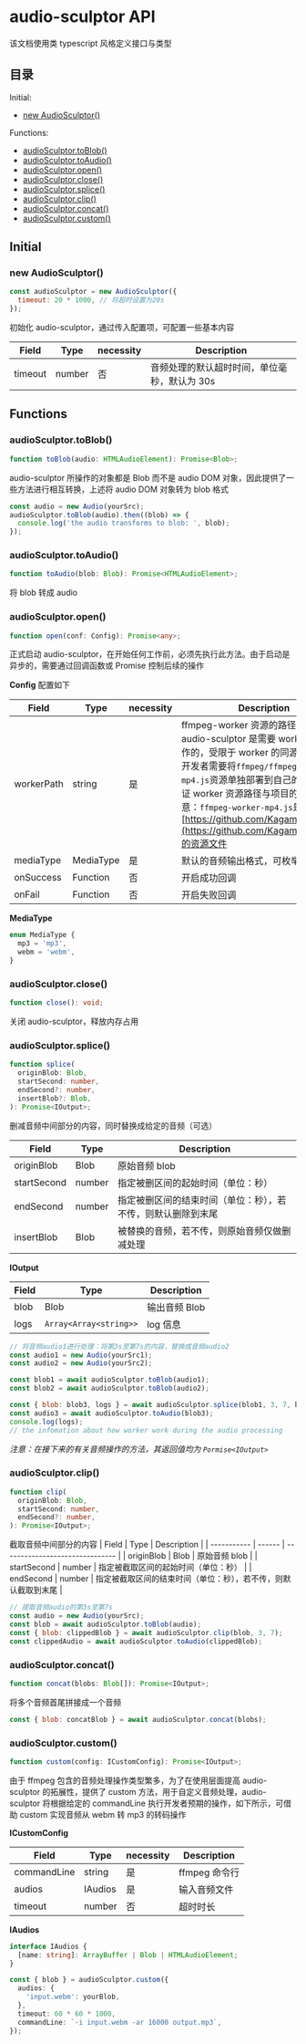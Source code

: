 # audio-sculptor API

该文档使用类 typescript 风格定义接口与类型

## 目录

Initial:

- [new AudioSculptor()](<#newAudioSculptor()>)

Functions:

- [audioSculptor.toBlob()](<#audioSculptor.toBlob()>)
- [audioSculptor.toAudio()](<#audioSculptor.toAudio()>)
- [audioSculptor.open()](<#audioSculptor.open()>)
- [audioSculptor.close()](<#audioSculptor.close()>)
- [audioSculptor.splice()](<#audioSculptor.splice()>)
- [audioSculptor.clip()](<#audioSculptor.clip()>)
- [audioSculptor.concat()](<#audioSculptor.concat()>)
- [audioSculptor.custom()](<#audioSculptor.custom()>)

## Initial

### new AudioSculptor()

```javascript
const audioSculptor = new AudioSculptor({
  timeout: 20 * 1000, // 将超时设置为20s
});
```

初始化 audio-sculptor，通过传入配置项，可配置一些基本内容

| Field   | Type   | necessity | Description                                  |
| ------- | ------ | --------- | -------------------------------------------- |
| timeout | number | 否        | 音频处理的默认超时时间，单位毫秒，默认为 30s |

## Functions

### audioSculptor.toBlob()

```typescript
function toBlob(audio: HTMLAudioElement): Promise<Blob>;
```

audio-sculptor 所操作的对象都是 Blob 而不是 audio DOM 对象，因此提供了一些方法进行相互转换，上述将 audio DOM 对象转为 blob 格式

```javascript
const audio = new Audio(yourSrc);
audioSculptor.toBlob(audio).then((blob) => {
  console.log('the audio transforms to blob: ', blob);
});
```

### audioSculptor.toAudio()

```typescript
function toAudio(blob: Blob): Promise<HTMLAudioElement>;
```

将 blob 转成 audio

### audioSculptor.open()

```typescript
function open(conf: Config): Promise<any>;
```

正式启动 audio-sculptor，在开始任何工作前，必须先执行此方法。由于启动是异步的，需要通过回调函数或 Promise 控制后续的操作

**Config** 配置如下

| Field      | Type      | necessity | Description                                                                                                                                                                                                                                                                                                                               |
| ---------- | --------- | --------- | ----------------------------------------------------------------------------------------------------------------------------------------------------------------------------------------------------------------------------------------------------------------------------------------------------------------------------------------- |
| workerPath | string    | 是        | ffmpeg-worker 资源的路径地址，由于 audio-sculptor 是需要 worker 参与工作的，受限于 worker 的同源策略问题，开发者需要将`ffmpeg/ffmpeg-worker-mp4.js`资源单独部署到自己的项目中，保证 worker 资源路径与项目的同源，注意：`ffmpeg-worker-mp4.js`是引用了[https://github.com/Kagami/ffmpeg.js](https://github.com/Kagami/ffmpeg.js)的资源文件 |
| mediaType  | MediaType | 是        | 默认的音频输出格式，可枚举值                                                                                                                                                                                                                                                                                                              |
| onSuccess  | Function  | 否        | 开启成功回调                                                                                                                                                                                                                                                                                                                              |
| onFail     | Function  | 否        | 开启失败回调                                                                                                                                                                                                                                                                                                                              |

**MediaType**

```typescript
enum MediaType {
  mp3 = 'mp3',
  webm = 'webm',
}
```

### audioSculptor.close()

```typescript
function close(): void;
```

关闭 audio-sculptor，释放内存占用

### audioSculptor.splice()

```typescript
function splice(
  originBlob: Blob,
  startSecond: number,
  endSecond?: number,
  insertBlob?: Blob,
): Promise<IOutput>;
```

删减音频中间部分的内容，同时替换成给定的音频（可选）

| Field       | Type   | Description                                                  |
| ----------- | ------ | ------------------------------------------------------------ |
| originBlob  | Blob   | 原始音频 blob                                                |
| startSecond | number | 指定被删区间的起始时间（单位：秒）                           |
| endSecond   | number | 指定被删区间的结束时间（单位：秒），若不传，则默认删除到末尾 |
| insertBlob  | Blob   | 被替换的音频，若不传，则原始音频仅做删减处理                 |

**IOutput**

| Field | Type                   | Description   |
| ----- | ---------------------- | ------------- |
| blob  | Blob                   | 输出音频 Blob |
| logs  | `Array<Array<string>>` | log 信息      |

```javascript
// 将音频audio1进行处理：将第3s至第7s的内容，替换成音频audio2
const audio1 = new Audio(yourSrc1);
const audio2 = new Audio(yourSrc2);

const blob1 = await audioSculptor.toBlob(audio1);
const blob2 = await audioSculptor.toBlob(audio2);

const { blob: blob3, logs } = await audioSculptor.splice(blob1, 3, 7, blob2);
const audio3 = await audioSculptor.toAudio(blob3);
console.log(logs);
// the infomation about how worker work during the audio processing
```

_注意：在接下来的有关音频操作的方法，其返回值均为 `Pormise<IOutput>`_

### audioSculptor.clip()

```typescript
function clip(
  originBlob: Blob,
  startSecond: number,
  endSecond?: number,
): Promise<IOutput>;
```

截取音频中间部分的内容
| Field | Type | Description |
| ----------- | ------ | ------------------------------- |
| originBlob | Blob | 原始音频 blob |
| startSecond | number | 指定被截取区间的起始时间（单位：秒） |
| endSecond | number | 指定被截取区间的结束时间（单位：秒），若不传，则默认截取到末尾 |

```javascript
// 提取音频audio的第3s至第7s
const audio = new Audio(yourSrc);
const blob = await audioSculptor.toBlob(audio);
const { blob: clippedBlob } = await audioSculptor.clip(blob, 3, 7);
const clippedAudio = await audioSculptor.toAudio(clippedBlob);
```

### audioSculptor.concat()

```typescript
function concat(blobs: Blob[]): Promise<IOutput>;
```

将多个音频首尾拼接成一个音频

```javascript
const { blob: concatBlob } = await audioSculptor.concat(blobs);
```

### audioSculptor.custom()

```typescript
function custom(config: ICustomConfig): Promise<IOutput>;
```

由于 ffmpeg 包含的音频处理操作类型繁多，为了在使用层面提高 audio-sculptor 的拓展性，提供了 custom 方法，用于自定义音频处理，audio-sculptor 将根据给定的 commandLine 执行开发者预期的操作，如下所示，可借助 custom 实现音频从 webm 转 mp3 的转码操作

**ICustomConfig**

| Field       | Type    | necessity | Description   |
| ----------- | ------- | --------- | ------------- |
| commandLine | string  | 是        | ffmpeg 命令行 |
| audios      | IAudios | 是        | 输入音频文件  |
| timeout     | number  | 否        | 超时时长      |

**IAudios**

```typescript
interface IAudios {
  [name: string]: ArrayBuffer | Blob | HTMLAudioElement;
}
```

```typescript
const { blob } = audioSculptor.custom({
  audios: {
    'input.webm': yourBlob,
  },
  timeout: 60 * 60 * 1000,
  commandLine: `-i input.webm -ar 16000 output.mp3`,
});
```
